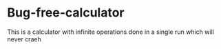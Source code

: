 # Bug-free-calculator
This is a calculator with infinite operations done in a single run which will never craeh
